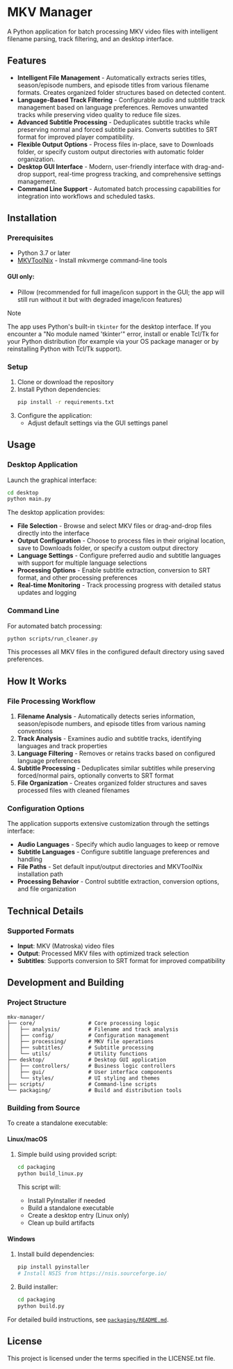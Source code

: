 # MKV Manager

A Python application for batch processing MKV video files with intelligent filename parsing, track filtering, and an desktop interface.

## Features

- **Intelligent File Management** - Automatically extracts series titles, season/episode numbers, and episode titles from various filename formats. Creates organized folder structures based on detected content.
- **Language-Based Track Filtering** - Configurable audio and subtitle track management based on language preferences. Removes unwanted tracks while preserving video quality to reduce file sizes.
- **Advanced Subtitle Processing** - Deduplicates subtitle tracks while preserving normal and forced subtitle pairs. Converts subtitles to SRT format for improved player compatibility.
- **Flexible Output Options** - Process files in-place, save to Downloads folder, or specify custom output directories with automatic folder organization.
- **Desktop GUI Interface** - Modern, user-friendly interface with drag-and-drop support, real-time progress tracking, and comprehensive settings management.
- **Command Line Support** - Automated batch processing capabilities for integration into workflows and scheduled tasks.

## Installation

### Prerequisites

- Python 3.7 or later
- [MKVToolNix](https://mkvtoolnix.download/) - Install mkvmerge command-line tools
#### GUI only:
- Pillow (recommended for full image/icon support in the GUI; the app will still run without it but with degraded image/icon features)
> [!NOTE] 
> The app uses Python's built-in `tkinter` for the desktop interface. If you encounter a "No module named 'tkinter'" error, install or enable Tcl/Tk for your Python distribution (for example via your OS package manager or by reinstalling Python with Tcl/Tk support).

### Setup

1. Clone or download the repository
2. Install Python dependencies:
   ```bash
   pip install -r requirements.txt
   ```
3. Configure the application:
   - Adjust default settings via the GUI settings panel

## Usage

### Desktop Application

Launch the graphical interface:
```bash
cd desktop
python main.py
```

The desktop application provides:

- **File Selection** - Browse and select MKV files or drag-and-drop files directly into the interface
- **Output Configuration** - Choose to process files in their original location, save to Downloads folder, or specify a custom output directory
- **Language Settings** - Configure preferred audio and subtitle languages with support for multiple language selections
- **Processing Options** - Enable subtitle extraction, conversion to SRT format, and other processing preferences
- **Real-time Monitoring** - Track processing progress with detailed status updates and logging

### Command Line

For automated batch processing:
```bash
python scripts/run_cleaner.py
```

This processes all MKV files in the configured default directory using saved preferences.

## How It Works

### File Processing Workflow

1. **Filename Analysis** - Automatically detects series information, season/episode numbers, and episode titles from various naming conventions
2. **Track Analysis** - Examines audio and subtitle tracks, identifying languages and track properties
3. **Language Filtering** - Removes or retains tracks based on configured language preferences
4. **Subtitle Processing** - Deduplicates similar subtitles while preserving forced/normal pairs, optionally converts to SRT format
5. **File Organization** - Creates organized folder structures and saves processed files with cleaned filenames

### Configuration Options

The application supports extensive customization through the settings interface:

- **Audio Languages** - Specify which audio languages to keep or remove
- **Subtitle Languages** - Configure subtitle language preferences and handling
- **File Paths** - Set default input/output directories and MKVToolNix installation path
- **Processing Behavior** - Control subtitle extraction, conversion options, and file organization

## Technical Details

### Supported Formats

- **Input**: MKV (Matroska) video files
- **Output**: Processed MKV files with optimized track selection
- **Subtitles**: Supports conversion to SRT format for improved compatibility

## Development and Building

### Project Structure

```
mkv-manager/
├── core/                 # Core processing logic
│   ├── analysis/         # Filename and track analysis
│   ├── config/           # Configuration management
│   ├── processing/       # MKV file operations
│   ├── subtitles/        # Subtitle processing
│   └── utils/            # Utility functions
├── desktop/              # Desktop GUI application
│   ├── controllers/      # Business logic controllers
│   ├── gui/              # User interface components
│   └── styles/           # UI styling and themes
├── scripts/              # Command-line scripts
└── packaging/            # Build and distribution tools
```

### Building from Source

To create a standalone executable:

#### Linux/macOS

1. Simple build using provided script:
   ```bash
   cd packaging
   python build_linux.py
   ```
   
   This script will:
   - Install PyInstaller if needed
   - Build a standalone executable
   - Create a desktop entry (Linux only)
   - Clean up build artifacts

#### Windows

1. Install build dependencies:
   ```bash
   pip install pyinstaller
   # Install NSIS from https://nsis.sourceforge.io/
   ```

2. Build installer:
   ```bash
   cd packaging
   python build.py
   ```

For detailed build instructions, see [`packaging/README.md`](packaging/README.md).

## License

This project is licensed under the terms specified in the LICENSE.txt file.
